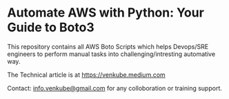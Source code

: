 # Automate AWS with Python: Your Guide to Boto3

This repository contains all AWS Boto Scripts which helps Devops/SRE engineers to perform manual tasks into challenging/intresting automative way.

The Technical article is at https://venkube.medium.com

Contact: info.venkube@gmail.com for any colloboration or training support.

